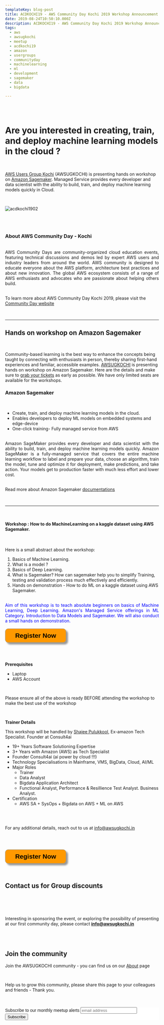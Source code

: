 ```yaml
---
templateKey: blog-post
title: ACDKOCHI19 - AWS Community Day Kochi 2019 Workshop Announcement - Amazon Sagemaker
date: 2019-08-24T10:50:10.000Z
description: ACDKOCHI19 - AWS Community Day Kochi 2019 Workshop Announcement -  Amazon Sagemaker
tags:
  - aws
  - awsugkochi
  - meetup
  - acdkochi19
  - amazon
  - usergroups
  - communityday
  - machinelearning
  - ml
  - development
  - sagemaker
  - data
  - bigdata

---
```

<br>
<br>

<h1>
Are you interested in creating, train, and deploy machine learning models in the cloud ?
</h1>

<br>


[AWS Users Group Kochi](https://awsugkochi.in) (AWSUGKOCHI) is presenting hands on workshop on [Amazon Sagemaker](https://aws.amazon.com/sagemaker/). Managed Service provides every developer and data scientist with the ability to build, train, and deploy machine learning models quickly in Cloud.


<br>

![acdkochi1902](/img/awsugkochi-acdkochi19-workshop-sagemaker.png)


<br> 
<br>

<h3> About AWS Community Day - Kochi </h3>

<br>
<div style="text-align: justify">
AWS Community Days are community-organized cloud education events, featuring technical discussions and demos led by expert AWS users and industry leaders from around the world. AWS community is designed to educate everyone about the AWS platform, architecture best practices and about new innovation. The global AWS ecosystem consists of a range of AWS enthusiasts and advocates who are passionate about helping others build.
</div>

<br> 

To learn more about AWS Community Day Kochi 2019, please visit the [Community Day website](https://communityday.awsugkochi.in)

<br>  

---

<h2>
Hands on workshop on Amazon Sagemaker
</h2>

<br>

Community-based learning is the best way to enhance the concepts being taught by connecting with enthusiasts in person, thereby sharing first-hand experiences and familiar, accessible examples. [AWSUGKOCHI](https://communityday.awsugkochi.in) is presenting hands on workshop on Amazon Sagemaker. Here are the details and make sure to [grab your tickets](https://konfhub.com/awsugkochi) as early as possible. We have only limited seats are available for the workshops.

<h3>
Amazon Sagemaker
</h3>

<br>

- Create, train, and deploy machine learning models in the cloud. 
- Enables developers to deploy ML models on embedded systems and edge-device
- One-click training- Fully managed service from AWS

<br>
<div style="text-align: justify">
Amazon SageMaker provides every developer and data scientist with the ability to build, train, and deploy machine learning models quickly. Amazon SageMaker is a fully-managed service that covers the entire machine learning workflow to label and prepare your data, choose an algorithm, train the model, tune and optimize it for deployment, make predictions, and take action. Your models get to production faster with much less effort and lower cost.
</div>

<br>

Read more about Amazon Sagemaker [documentations](https://aws.amazon.com/sagemaker/)

<br> 

---
<br>
<h4>
Workshop : How to do MachineLearning on a kaggle dataset using AWS Sagemaker. 
</h4>

<br>

Here is a small abstract about the workshop:


1. Basics of Machine Learning. 
2. What is a model ? 
3. Basics of Deep Learning. 
4. What is Sagemaker? How can sagemaker help you to simplify Training, testing and validation process much effectively and efficiently. 
5. Hands on demonstration - How to do ML on a kaggle dataset using AWS Sagemaker. 


<br>

<div style="text-align: justify">
<span style="color:blue">
Aim of this workshop is to teach absolute beginners on basics of Machine Learning, Deep Learning. Amazon's Managed Service offerings in ML Category. Introduction to Data Models and Sagemaker. We will also conduct a small hands on demonstration.
</span>

</div>

<br>


<form>
<input style="width: 200px; padding: 10px; cursor: pointer; box-shadow: 6px 6px 5px; #999; -webkit-box-shadow: 6px 6px 5px #999; -moz-box-shadow: 6px 6px 5px #999; font-weight: bold; background: #FF9900; color: #000; border-radius: 10px; border: 1px solid #999; font-size: 150%;" type="button" value="Register Now" onclick="location.href='https://konfhub.com/awsugkochi'" />
</form>  

<br> <br>

**Prerequisites**

- Laptop
- AWS Account

<br>

Please ensure all of the above is ready BEFORE attending the workshop to make the best use of the workshop

<br>

**Trainer Details**

This workshop will be handled by [Shajee Pulukkool](https://www.linkedin.com/in/shajeep/), Ex-amazon Tech Specialist. Founder at Consult4ai

- 19+ Years Software Solutioning Expertise
- 3+ Years with Amazon (AWS) as Tech Specialist
- Founder Consult4ai (ai power by cloud !!!)
- Technology Specialisations in Mainframe, VMS, BigData, Cloud, AI/ML
- Major Roles
    - Trainer
    - Data Analyst
    - Bigdata Application Architect
    - Functional Analyst, Performance & Resillience Test Analyst. Business Analyst.
- Certification 
    - AWS SA + SysOps + Bigdata on AWS + ML on AWS

<br>
<br>

For any additional details, reach out to us at info@awsugkochi.in

<br> <br> 

<form>
<input style="width: 200px; padding: 10px; cursor: pointer; box-shadow: 6px 6px 5px; #999; -webkit-box-shadow: 6px 6px 5px #999; -moz-box-shadow: 6px 6px 5px #999; font-weight: bold; background: #FF9900; color: #000; border-radius: 10px; border: 1px solid #999; font-size: 150%;" type="button" value="Register Now" onclick="location.href='https://konfhub.com/awsugkochi'" />
</form>  

<br> 

Contact us for Group discounts
---

<br> <br> <br> <br>
Interesting in sponsoring the event, or exploring the possibility of presenting at our first community day, please contact **info@awsugkochi.in**


<br> <br>

## Join the community

Join the AWSUGKOCHI community - you can find us on our [About](https://awsugkochi.in/about) page

<br> 

Help us to grow this community, please share this page to your colleagues and friends - Thank you.

<br>
<br>

<!-- Begin Mailchimp Signup Form -->
<link href="//cdn-images.mailchimp.com/embedcode/slim-10_7.css" rel="stylesheet" type="text/css">
<style type="text/css">
	#mc_embed_signup{background:#fff; clear:left; font:14px Helvetica,Arial,sans-serif; }
	/* Add your own Mailchimp form style overrides in your site stylesheet or in this style block.
	   We recommend moving this block and the preceding CSS link to the HEAD of your HTML file. */
</style>
<div id="mc_embed_signup">
<form action="https://awsugkochi.us20.list-manage.com/subscribe/post?u=b4c4469413422365d2a2e5cf6&amp;id=d4837b9a16" method="post" id="mc-embedded-subscribe-form" name="mc-embedded-subscribe-form" class="validate" target="_blank" novalidate>
    <div id="mc_embed_signup_scroll">
	<label for="mce-EMAIL">Subscribe to our monthly meetup alerts</label>
	<input type="email" value="" name="EMAIL" class="email" id="mce-EMAIL" placeholder="email address" required>
    <!-- real people should not fill this in and expect good things - do not remove this or risk form bot signups-->
    <div style="position: absolute; left: -5000px;" aria-hidden="true"><input type="text" name="b_b4c4469413422365d2a2e5cf6_d4837b9a16" tabindex="-1" value=""></div>
    <div class="clear"><input type="submit" value="Subscribe" name="subscribe" id="mc-embedded-subscribe" class="button"></div>
    </div>
</form>
</div>

<!--End mc_embed_signup-->
